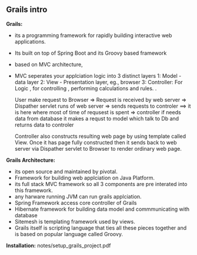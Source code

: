 
## Grails intro

**Grails:**

- its a programming framework for rapidly building interactive web applications.
- Its built on top of Spring Boot  and its Groovy based framework
- based on MVC architecture,
- MVC seperates your applciation logic into 3 distinct layers
  1: Model - data layer
  2: View - Presentation layer, eg., browser
  3: Controller: For Logic , for controlling , performing calculations and rules. .

  User make request to Browser => Request is received by web server =>  Dispather servlet runs of web server => sends requests to controler ==> it is here where most of time of requsest is spent =>  controller if needs data from database it makes a requst to model which talk to Db and returns data to controler

  Controller also constructs resulting web page by using template called View. Once it has page fully constructed then it sends back to web server via Dispather servlet to Browser to render ordinary web page.


**Grails Architecture:**
- its open source and maintained by pivotal.
- Framework for building web applciation on Java Platform.
- its full stack MVC framework so all 3 components are pre interated into this framework.
- any harware running JVM can run grails applciation.
- Spring Framework access core controller of Grails
- Hibernate framework for building data model and commmunicating with database
- Sitemesh is templating framework used by views.
- Grails itself is scripting language that ties all these pieces together and is based on popular language called Groovy.


**Installation:**
notes/setup_grails_project.pdf
